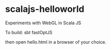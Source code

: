 # scalajs-helloworld
Experiments with WebGL in Scala JS

To build:
sbt fastOptJS

then open hello.html in a browser of your choice.
